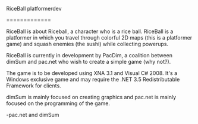 RiceBall platformerdev

=============

RiceBall is about Riceball, a character who is a rice ball. RiceBall is a platformer in which you travel through colorful 2D maps (this is a platformer game) and squash enemies (the sushi) while collecting powerups.

RiceBall is currently in development by PacDim, a coalition between dimSum and pac.net who wish to create a simple game (why not?).

The game is to be developed using XNA 3.1 and Visual C# 2008. It's a Windows exclusive game and may require the .NET 3.5 Redistributable Framework for clients.

dimSum is mainly focused on creating graphics and pac.net is mainly focused on the programming of the game.

-pac.net and dimSum

